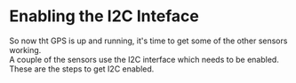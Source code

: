 # Enabling the I2C Inteface
So now tht GPS is up and running, it's time to get some of the other sensors working.<br>
A couple of the sensors use the I2C interface which needs to be enabled.  These are the steps to get I2C enabled.<br>
